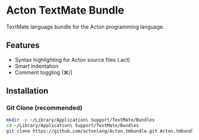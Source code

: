 # Acton TextMate Bundle

TextMate language bundle for the Acton programming language.

## Features

- Syntax highlighting for Acton source files (.act)
- Smart indentation
- Comment toggling (⌘/)

## Installation

### Git Clone (recommended)

```bash
mkdir -p ~/Library/Application\ Support/TextMate/Bundles
cd ~/Library/Application\ Support/TextMate/Bundles
git clone https://github.com/actonlang/Acton.tmbundle.git Acton.tmbundle
```
